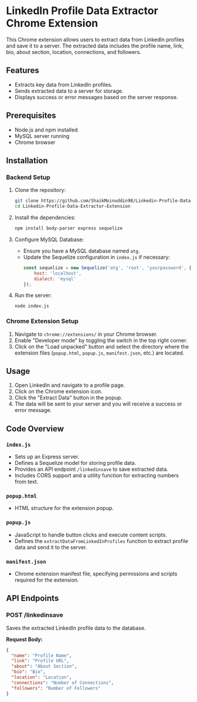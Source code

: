 # LinkedIn Profile Data Extractor Chrome Extension

This Chrome extension allows users to extract data from LinkedIn profiles and save it to a server. The extracted data includes the profile name, link, bio, about section, location, connections, and followers.

## Features

- Extracts key data from LinkedIn profiles.
- Sends extracted data to a server for storage.
- Displays success or error messages based on the server response.

## Prerequisites

- Node.js and npm installed
- MySQL server running
- Chrome browser

## Installation

### Backend Setup

1. Clone the repository:
    ```sh
    git clone https://github.com/ShaikMoinuddin98/Linkedin-Profile-Data-Extractor-Extension.git
    cd Linkedin-Profile-Data-Extractor-Extension
    ```

2. Install the dependencies:
    ```sh
    npm install body-parser express sequelize
    ```

3. Configure MySQL Database:
    - Ensure you have a MySQL database named `atg`.
    - Update the Sequelize configuration in `index.js` if necessary:
      ```js
      const sequelize = new Sequelize('atg', 'root', 'yourpassword', {
          host: 'localhost',
          dialect: 'mysql'
      });
      ```

4. Run the server:
    ```sh
    node index.js
    ```

### Chrome Extension Setup

1. Navigate to `chrome://extensions/` in your Chrome browser.
2. Enable "Developer mode" by toggling the switch in the top right corner.
3. Click on the "Load unpacked" button and select the directory where the extension files (`popup.html`, `popup.js`, `manifest.json`, etc.) are located.

## Usage

1. Open LinkedIn and navigate to a profile page.
2. Click on the Chrome extension icon.
3. Click the "Extract Data" button in the popup.
4. The data will be sent to your server and you will receive a success or error message.


## Code Overview

### `index.js`

- Sets up an Express server.
- Defines a Sequelize model for storing profile data.
- Provides an API endpoint `/linkedinsave` to save extracted data.
- Includes CORS support and a utility function for extracting numbers from text.

### `popup.html`

- HTML structure for the extension popup.

### `popup.js`

- JavaScript to handle button clicks and execute content scripts.
- Defines the `extractDataFromLinkedInProfiles` function to extract profile data and send it to the server.

### `manifest.json`

- Chrome extension manifest file, specifying permissions and scripts required for the extension.

## API Endpoints

### POST /linkedinsave

Saves the extracted LinkedIn profile data to the database.

**Request Body:**
```json
{
  "name": "Profile Name",
  "link": "Profile URL",
  "about": "About Section",
  "bio": "Bio",
  "location": "Location",
  "connections": "Number of Connections",
  "followers": "Number of Followers"
}


